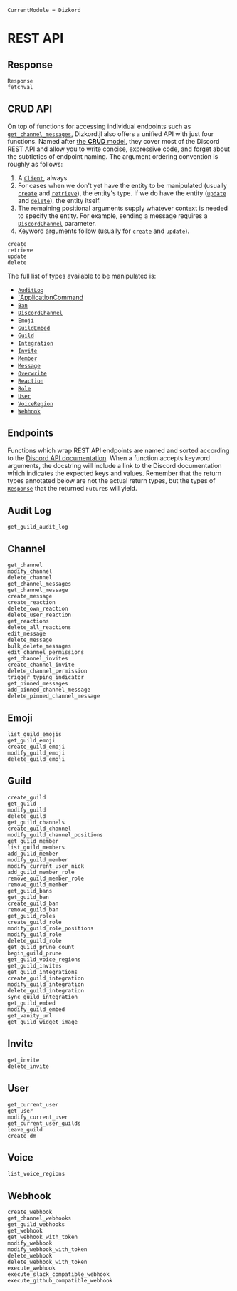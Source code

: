 ```@meta
CurrentModule = Dizkord
```

# REST API

## Response

```@docs
Response
fetchval
```

## CRUD API

On top of functions for accessing individual endpoints such as [`get_channel_messages`](@ref), Dizkord.jl also offers a unified API with just four functions.
Named after [the **CRUD** model](https://en.wikipedia.org/wiki/Create,_read,_update_and_delete), they cover most of the Discord REST API and allow you to write concise, expressive code, and forget about the subtleties of endpoint naming.
The argument ordering convention is roughly as follows:

1. A [`Client`](@ref), always.
2. For cases when we don't yet have the entity to be manipulated (usually [`create`](@ref) and [`retrieve`](@ref)), the entity's type.
   If we do have the entity ([`update`](@ref) and [`delete`](@ref)), the entity itself.
4. The remaining positional arguments supply whatever context is needed to specify the entity.
   For example, sending a message requires a [`DiscordChannel`](@ref) parameter.
5. Keyword arguments follow (usually for [`create`](@ref) and [`update`](@ref)).

```@docs
create
retrieve
update
delete
```

The full list of types available to be manipulated is:

* [`AuditLog`](@ref)
* [`ApplicationCommand](@ref)
* [`Ban`](@ref)
* [`DiscordChannel`](@ref)
* [`Emoji`](@ref)
* [`GuildEmbed`](@ref)
* [`Guild`](@ref)
* [`Integration`](@ref)
* [`Invite`](@ref)
* [`Member`](@ref)
* [`Message`](@ref)
* [`Overwrite`](@ref)
* [`Reaction`](@ref)
* [`Role`](@ref)
* [`User`](@ref)
* [`VoiceRegion`](@ref)
* [`Webhook`](@ref)

## Endpoints

Functions which wrap REST API endpoints are named and sorted according to the [Discord API documentation](https://discordapp.com/developers/docs/resources/audit-log).
When a function accepts keyword arguments, the docstring will include a link to the Discord documentation which indicates the expected keys and values.
Remember that the return types annotated below are not the actual return types, but the types of [`Response`](@ref) that the returned `Future`s will yield.

## Audit Log

```@docs
get_guild_audit_log
```

## Channel

```@docs
get_channel
modify_channel
delete_channel
get_channel_messages
get_channel_message
create_message
create_reaction
delete_own_reaction
delete_user_reaction
get_reactions
delete_all_reactions
edit_message
delete_message
bulk_delete_messages
edit_channel_permissions
get_channel_invites
create_channel_invite
delete_channel_permission
trigger_typing_indicator
get_pinned_messages
add_pinned_channel_message
delete_pinned_channel_message
```

## Emoji

```@docs
list_guild_emojis
get_guild_emoji
create_guild_emoji
modify_guild_emoji
delete_guild_emoji
```

## Guild

```@docs
create_guild
get_guild
modify_guild
delete_guild
get_guild_channels
create_guild_channel
modify_guild_channel_positions
get_guild_member
list_guild_members
add_guild_member
modify_guild_member
modify_current_user_nick
add_guild_member_role
remove_guild_member_role
remove_guild_member
get_guild_bans
get_guild_ban
create_guild_ban
remove_guild_ban
get_guild_roles
create_guild_role
modify_guild_role_positions
modify_guild_role
delete_guild_role
get_guild_prune_count
begin_guild_prune
get_guild_voice_regions
get_guild_invites
get_guild_integrations
create_guild_integration
modify_guild_integration
delete_guild_integration
sync_guild_integration
get_guild_embed
modify_guild_embed
get_vanity_url
get_guild_widget_image
```

## Invite

```@docs
get_invite
delete_invite
```

## User

```@docs
get_current_user
get_user
modify_current_user
get_current_user_guilds
leave_guild
create_dm
```

## Voice

```@docs
list_voice_regions
```

## Webhook

```@docs
create_webhook
get_channel_webhooks
get_guild_webhooks
get_webhook
get_webhook_with_token
modify_webhook
modify_webhook_with_token
delete_webhook
delete_webhook_with_token
execute_webhook
execute_slack_compatible_webhook
execute_github_compatible_webhook
```

